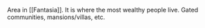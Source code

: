Area in [[Fantasia]]. It is where the most wealthy people live. Gated communities, mansions/villas, etc.